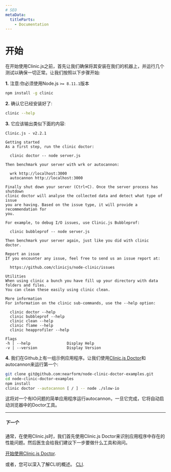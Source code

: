 ```yaml
---
# SEO
metaData:
  titleParts:
    - Documentation
---
```


# 开始

在开始使用Clinic.js之前，首先让我们确保将其安装在我们的机器上，并运行几个测试以确保一切正常。让我们按照以下步骤开始:

**1.** 注意:你必须使用Node.js `>= 8.11.1`版本

```bash
npm install -g clinic
```

**2.** 确认它已经安装好了:

```bash
clinic --help
```

**3.** 它应该输出类似下面的内容:

```
Clinic.js - v2.2.1

Getting started
As a first step, run the clinic doctor:

  clinic doctor -- node server.js

Then benchmark your server with wrk or autocannon:

  wrk http://localhost:3000
  autocannon http://localhost:3000

Finally shut down your server (Ctrl+C). Once the server process has shutdown
clinic doctor will analyse the collected data and detect what type of issue
you are having. Based on the issue type, it will provide a recommendation for
you.

For example, to debug I/O issues, use Clinic.js Bubbleprof:

  clinic bubbleprof -- node server.js

Then benchmark your server again, just like you did with clinic doctor.

Report an issue
If you encounter any issue, feel free to send us an issue report at:

  https://github.com/clinicjs/node-clinic/issues

Utilities
When using clinic a bunch you have fill up your directory with data folders and files.
You can clean these easily using clinic clean.

More information
For information on the clinic sub-commands, use the --help option:

  clinic doctor --help
  clinic bubbleprof --help
  clinic clean --help
  clinic flame --help
  clinic heapprofiler --help

Flags
-h | --help                Display Help
-v | --version             Display Version
```

**4.** 我们在Github上有一组示例应用程序。让我们使用[Clinic.js Doctor](/doctor/)和autocannon来运行第一个:

```bash
git clone git@github.com:nearform/node-clinic-doctor-examples.git
cd node-clinic-doctor-examples
npm install
clinic doctor --autocannon [ / ] -- node ./slow-io
```

这将对一个有IO问题的简单应用程序运行autocannon，一旦它完成，它将自动启动浏览器中的Doctor工具。

---

##### 下一个

通常，在使用Clinic.js时，我们首先使用Clinic.js Doctor来识别应用程序中存在的性能问题。然后医生会给我们建议下一步要做什么工具和询问。

[开始使用Clinic.js Doctor](./doctor/index.md).

或者，您可以深入了解CLI的概述。
[CLI](./cli/index.md).
